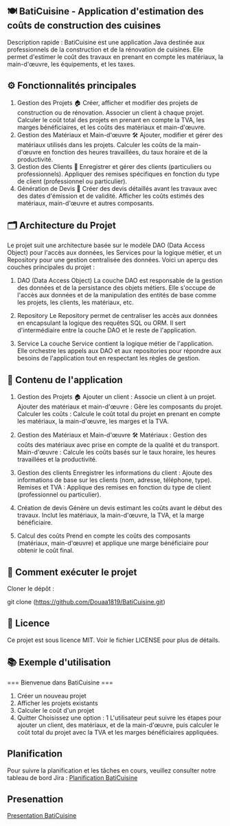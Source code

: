 
## 🍽️ BatiCuisine - Application d'estimation des coûts de construction des cuisines
Description rapide :
BatiCuisine est une application Java destinée aux professionnels de la construction et de la rénovation de cuisines. Elle permet d'estimer le coût des travaux en prenant en compte les matériaux, la main-d'œuvre, les équipements, et les taxes.



## ⚙️ Fonctionnalités principales
1. Gestion des Projets 🏠
Créer, afficher et modifier des projets de construction ou de rénovation.
Associer un client à chaque projet.
Calculer le coût total des projets en prenant en compte la TVA, les marges bénéficiaires, et les coûts des matériaux et main-d'œuvre.
2. Gestion des Matériaux et Main-d'œuvre 🛠️
Ajouter, modifier et gérer des matériaux utilisés dans les projets.
Calculer les coûts de la main-d'œuvre en fonction des heures travaillées, du taux horaire et de la productivité.
3. Gestion des Clients 👤
Enregistrer et gérer des clients (particuliers ou professionnels).
Appliquer des remises spécifiques en fonction du type de client (professionnel ou particulier).
4. Génération de Devis 📄
Créer des devis détaillés avant les travaux avec des dates d'émission et de validité.
Afficher les coûts estimés des matériaux, main-d'œuvre et autres composants.

## 🗂️ Architecture du Projet
Le projet suit une architecture basée sur le modèle DAO (Data Access Object) pour l'accès aux données, les Services pour la logique métier, et un Repository pour une gestion centralisée des données. Voici un aperçu des couches principales du projet :

1. DAO (Data Access Object)
La couche DAO est responsable de la gestion des données et de la persistance des objets métiers. Elle s'occupe de l'accès aux données et de la manipulation des entités de base comme les projets, les clients, les matériaux, etc.

2. Repository 
Le Repository permet de centraliser les accès aux données en encapsulant la logique des requêtes SQL ou ORM. Il sert d'intermédiaire entre la couche DAO et le reste de l'application.

3. Service
La couche Service contient la logique métier de l'application. Elle orchestre les appels aux DAO et aux repositories pour répondre aux besoins de l'application tout en respectant les règles de gestion.


## 📂 Contenu de l'application

1. Gestion des Projets 🏠
Ajouter un client : Associe un client à un projet.
Ajouter des matériaux et main-d'œuvre : Gère les composants du projet.
Calculer les coûts : Calcule le coût total du projet en prenant en compte les matériaux, la main-d'œuvre, les marges et la TVA.

2. Gestion des Matériaux et Main-d'œuvre 🛠️
Matériaux : Gestion des coûts des matériaux avec prise en compte de la qualité et du transport.
Main-d'œuvre : Calcule les coûts basés sur le taux horaire, les heures travaillées et la productivité.

5. Gestion des clients
Enregistrer les informations du client : Ajoute des informations de base sur les clients (nom, adresse, téléphone, type).
Remises et TVA : Applique des remises en fonction du type de client (professionnel ou particulier).

7. Création de devis
Génère un devis estimant les coûts avant le début des travaux.
Inclut les matériaux, la main-d'œuvre, la TVA, et la marge bénéficiaire.

9. Calcul des coûts
Prend en compte les coûts des composants (matériaux, main-d'œuvre) et applique une marge bénéficiaire pour obtenir le coût final.

## 🚀 Comment exécuter le projet
Cloner le dépôt :

git clone (https://github.com/Douaa1819/BatiCuisine.git)



## 📝 Licence
Ce projet est sous licence MIT. Voir le fichier LICENSE pour plus de détails.


## 📚 Exemple d'utilisation

=== Bienvenue dans BatiCuisine ===
1. Créer un nouveau projet
2. Afficher les projets existants
3. Calculer le coût d'un projet
4. Quitter
Choisissez une option : 1
L'utilisateur peut suivre les étapes pour ajouter un client, des matériaux, et de la main-d'œuvre, puis calculer le coût total du projet avec la TVA et les marges bénéficiaires appliquées.



## Planification

Pour suivre la planification et les tâches en cours, veuillez consulter notre tableau de bord Jira : [Planification BatiCuisine](https://douaa123.atlassian.net/jira/software/c/projects/BC/boards/8/backlog)



## Presenattion

 [Presentation BatiCuisine](https://www.canva.com/design/DAGRluMyKHQ/zxiKguEgDM12ZpsvVe3QtQ/edit?utm_content=DAGRluMyKHQ&utm_campaign=designshare&utm_medium=link2&utm_source=sharebutton)
